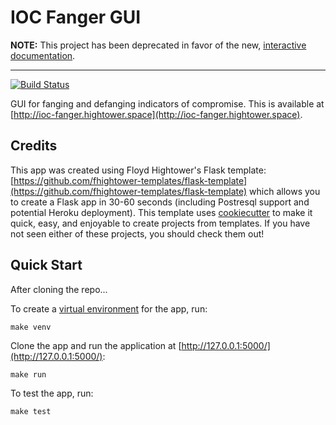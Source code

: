 # IOC Fanger GUI

**NOTE:** This project has been deprecated in favor of the new, [interactive documentation](http://ioc-fanger.hightower.space).

---

[![Build Status](https://travis-ci.org/fhightower/ioc-fanger-gui.svg?branch=master)](https://travis-ci.org/fhightower/ioc-fanger-gui)

GUI for fanging and defanging indicators of compromise. This is available at [http://ioc-fanger.hightower.space](http://ioc-fanger.hightower.space).

## Credits

This app was created using Floyd Hightower's Flask template: [https://github.com/fhightower-templates/flask-template](https://github.com/fhightower-templates/flask-template) which allows you to create a Flask app in 30-60 seconds (including Postresql support and potential Heroku deployment). This template uses [cookiecutter](https://github.com/audreyr/cookiecutter) to make it quick, easy, and enjoyable to create projects from templates. If you have not seen either of these projects, you should check them out!

## Quick Start

After cloning the repo...

To create a [virtual environment](http://docs.python-guide.org/en/latest/dev/virtualenvs/) for the app, run:

```
make venv
```

Clone the app and run the application at [http://127.0.0.1:5000/](http://127.0.0.1:5000/):

```
make run
```

To test the app, run:

```
make test
```
